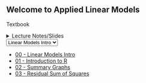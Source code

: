 ## Welcome to Applied Linear Models

Textbook 

<details>
<summary>Lecture Notes/Slides</summary>
<br>
  
* [00 - Linear Models Intro](00_LinearModels_Intro.html) <br>
* [01 - Introduction to R](/01_Introduction_to_R.nb.html) <br>
* [02 - Summary Graphs](/02_SummaryGraphs.html) <br>
* [03 - Residual Sum of Squares](/03_RSS.html) <br>

</details>

<select>
<option value = "00_LinearModels_Intro.html"> Linear Models Intro</option>
* [00 - Linear Models Intro](00_LinearModels_Intro.html) 
* [01 - Introduction to R](/01_Introduction_to_R.nb.html) 
* [02 - Summary Graphs](/02_SummaryGraphs.html) 
* [03 - Residual Sum of Squares](/03_RSS.html) 
</select>

* [00 - Linear Models Intro](00_LinearModels_Intro.html) 
* [01 - Introduction to R](/01_Introduction_to_R.nb.html) 
* [02 - Summary Graphs](/02_SummaryGraphs.html) 
* [03 - Residual Sum of Squares](/03_RSS.html) 
